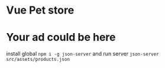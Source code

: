 # Vue Pet store


# Your ad could be here


install global `npm i -g json-server` and run server `json-server src/assets/products.json`